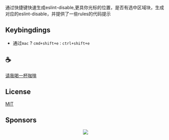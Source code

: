 通过快捷键快速生成eslint-disable,更具你光标的位置，是否有选中区域块，生成对应的eslint-disable，并提供了一些rules的代码提示

## Keybingdings
- 通过`mac` ? `cmd+shift+e` : `ctrl+shift+e`

## :coffee:

[请我喝一杯咖啡](https://github.com/Simon-He95/sponsor)

## License

[MIT](./license)

## Sponsors

<p align="center">
  <a href="https://cdn.jsdelivr.net/gh/Simon-He95/sponsor/sponsors.svg">
    <img src="https://cdn.jsdelivr.net/gh/Simon-He95/sponsor/sponsors.png"/>
  </a>
</p>
